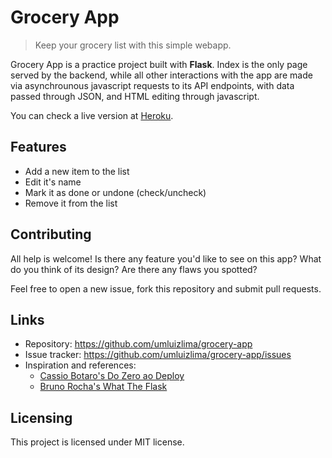 # Grocery App
> Keep your grocery list with this simple webapp.

Grocery App is a practice project built with **Flask**. Index is the only page served by the backend, while all other interactions with the app are made via asynchrounous javascript requests to its API endpoints, with data passed through JSON, and HTML editing through javascript.

You can check a live version at [Heroku](https://flask-grocery-app.herokuapp.com).

## Features

* Add a new item to the list
* Edit it's name
* Mark it as done or undone (check/uncheck)
* Remove it from the list

## Contributing

All help is welcome! Is there any feature you'd like to see on this app? What do you think of its design? Are there any flaws you spotted?

Feel free to open a new issue, fork this repository and submit pull requests.

## Links

- Repository: https://github.com/umluizlima/grocery-app
- Issue tracker: https://github.com/umluizlima/grocery-app/issues
- Inspiration and references:
  - [Cassio Botaro's Do Zero ao Deploy](https://github.com/cassiobotaro/do_zero_ao_deploy)
  - [Bruno Rocha's What The Flask](http://pythonclub.com.br/what-the-flask-pt-1-introducao-ao-desenvolvimento-web-com-python.html)

## Licensing

This project is licensed under MIT license.
